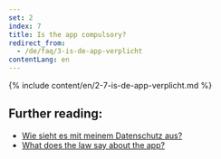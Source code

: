 ```yaml
---
set: 2
index: 7
title: Is the app compulsory?
redirect_from: 
  - /de/faq/3-is-de-app-verplicht
contentLang: en
---
```

{% include content/en/2-7-is-de-app-verplicht.md %}

## Further reading:

- [Wie sieht es mit meinem Datenschutz aus?](/{{page.lang}}/faq/2-8-hoe-zit-het-met-mijn-privacy)
- [What does the law say about the app?](/{{page.lang}}/faq/2-9-wat-regelt-de-wet-over-de-app)
